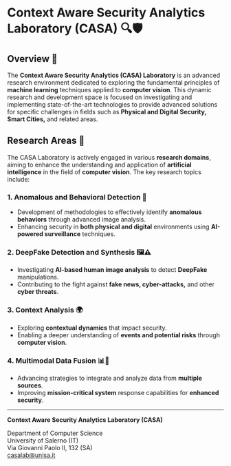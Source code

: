 # Context Aware Security Analytics Laboratory (CASA) 🔍🛡️

## Overview 📌
The **Context Aware Security Analytics (CASA) Laboratory** is an advanced research environment dedicated to exploring the fundamental principles of **machine learning** techniques applied to **computer vision**. This dynamic research and development space is focused on investigating and implementing state-of-the-art technologies to provide advanced solutions for specific challenges in fields such as **Physical and Digital Security, Smart Cities,** and related areas.

## Research Areas 🔬
The CASA Laboratory is actively engaged in various **research domains**, aiming to enhance the understanding and application of **artificial intelligence** in the field of **computer vision**. The key research topics include:

### 1. Anomalous and Behavioral Detection 🚨
- Development of methodologies to effectively identify **anomalous behaviors** through advanced image analysis.
- Enhancing security in **both physical and digital** environments using **AI-powered surveillance** techniques.

### 2. DeepFake Detection and Synthesis 🖼️⚠️
- Investigating **AI-based human image analysis** to detect **DeepFake** manipulations.
- Contributing to the fight against **fake news, cyber-attacks,** and other **cyber threats**.

### 3. Context Analysis 🌍
- Exploring **contextual dynamics** that impact security.
- Enabling a deeper understanding of **events and potential risks** through **computer vision**.

### 4. Multimodal Data Fusion 📊🔗
- Advancing strategies to integrate and analyze data from **multiple sources**.
- Improving **mission-critical system** response capabilities for **enhanced security**.

---
**Context Aware Security Analytics Laboratory (CASA)**

Department of Computer Science <br>
University of Salerno (IT) <br>
Via Giovanni Paolo II, 132 (SA) <br>
casalab@unisa.it 

